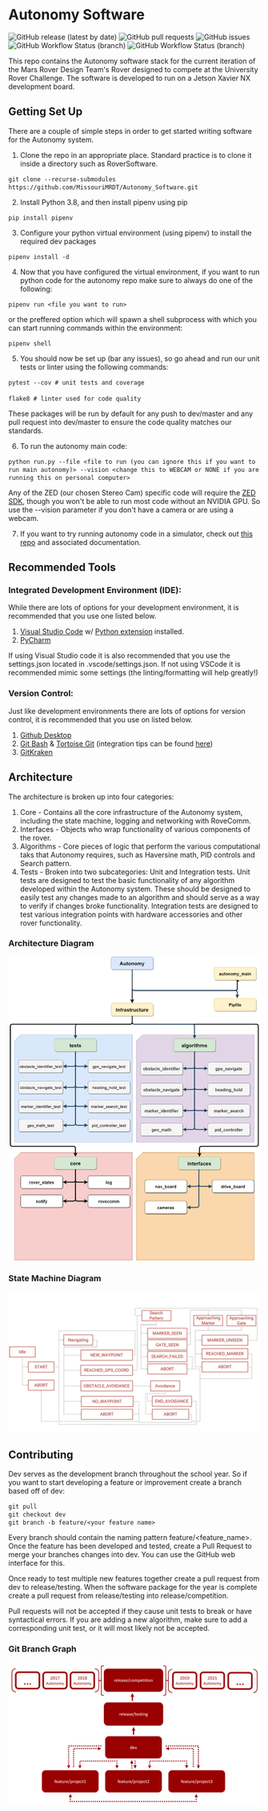 # Autonomy Software

![GitHub release (latest by date)](https://img.shields.io/github/v/release/MissouriMRDT/Autonomy_Software?style=flat)
![GitHub pull requests](https://img.shields.io/github/issues-pr/MissouriMRDT/Autonomy_Software?style=flat)
![GitHub issues](https://img.shields.io/github/issues/MissouriMRDT/Autonomy_Software)
![GitHub Workflow Status (branch)](https://img.shields.io/github/workflow/status/MissouriMRDT/Autonomy_Software/Autonomy%20Flake8%20Linter/dev?label=flake8%20linter&style=flat)
![GitHub Workflow Status (branch)](https://img.shields.io/github/workflow/status/MissouriMRDT/Autonomy_Software/Autonomy%20Unit%20Tests/dev?label=unit%20tests&style=flat)

This repo contains the Autonomy software stack for the current iteration of the Mars Rover Design Team's Rover designed
to compete at the University Rover Challenge. The software is developed to run on a Jetson Xavier NX development board.

## Getting Set Up

There are a couple of simple steps in order to get started writing software for the Autonomy system.

1. Clone the repo in an appropriate place. Standard practice is to clone it inside a directory such as RoverSoftware.

```
git clone --recurse-submodules https://github.com/MissouriMRDT/Autonomy_Software.git
```

2. Install Python 3.8, and then install pipenv using pip

```
pip install pipenv
```

3. Configure your python virtual environment (using pipenv) to install the required dev packages

```
pipenv install -d
```

4. Now that you have configured the virtual environment, if you want to run python code for the autonomy repo make sure
   to always do one of the following:

```
pipenv run <file you want to run>
```

or the preffered option which will spawn a shell subprocess with which you can start running commands within the
environment:

```
pipenv shell
```

5. You should now be set up (bar any issues), so go ahead and run our unit tests or linter using the following commands:

```
pytest --cov # unit tests and coverage

flake8 # linter used for code quality
```

These packages will be run by default for any push to dev/master and any pull request into dev/master to ensure the code
quality matches our standards.

6. To run the autonomy main code:

```
python run.py --file <file to run (you can ignore this if you want to run main autonomy)> --vision <change this to WEBCAM or NONE if you are running this on personal computer>
```

Any of the ZED (our chosen Stereo Cam) specific code will require
the [ZED SDK](https://www.stereolabs.com/developers/release/), though you won't be able to run most code without an
NVIDIA GPU. So use the --vision parameter if you don't have a camera or are using a webcam.

7. If you want to try running autonomy code in a simulator, check
   out [this repo](https://github.com/MissouriMRDT/Autonomy_Simulator) and associated documentation.

## Recommended Tools

### Integrated Development Environment (IDE):

While there are lots of options for your development environment, it is recommended that you use one listed below.

1. [Visual Studio Code](https://code.visualstudio.com/)
   w/ [Python extension](https://marketplace.visualstudio.com/items?itemName=ms-python.python) installed.
2. [PyCharm](https://www.jetbrains.com/pycharm/)

If using Visual Studio code it is also recommended that you use the settings.json located in .vscode/settings.json. If
not using VSCode it is recommended mimic some settings (the linting/formatting will help
greatly!)

### Version Control:

Just like development environments there are lots of options for version control, it is recommended that you use on
listed below.

1. [Github Desktop](https://desktop.github.com/)
2. [Git Bash](https://git-scm.com/downloads) & [Tortoise Git](https://tortoisegit.org/) (integration tips can be
   found [here](https://medium.com/@adriangodong/windows-git-bash-tortoisegit-1a866fbde27e))
3. [GitKraken](https://www.gitkraken.com/)

## Architecture

The architecture is broken up into four categories:

1. Core - Contains all the core infrastructure of the Autonomy system, including the state machine, logging and
   networking with RoveComm.
2. Interfaces - Objects who wrap functionality of various components of the rover.
3. Algorithms - Core pieces of logic that perform the various computational taks that Autonomy requires, such as
   Haversine math, PID controls and Search pattern.
4. Tests - Broken into two subcategories: Unit and Integration tests. Unit tests are designed to test the basic
   functionality of any algorithm developed within the Autonomy system. These should be designed to easily test any
   changes made to an algorithm and should serve as a way to verify if changes broke functionality. Integration tests
   are designed to test various integration points with hardware accessories and other rover functionality.

### Architecture Diagram
![Architecture Diagram](docs/architecture.png)

### State Machine Diagram
![State Machine Diagram](docs/state_machine.png)

## Contributing

Dev serves as the development branch throughout the school year. So if you want to start developing a feature or
improvement create a branch based off of dev:

```
git pull
git checkout dev
git branch -b feature/<your feature name>
```

Every branch should contain the naming pattern feature/<feature_name>. Once the feature has been developed and tested,
create a Pull Request to merge your branches changes into dev. You can use the GitHub web interface for this.

Once ready to test multiple new features together create a pull request from dev to release/testing. When the software
package for the year is complete create a pull request from release/testing into release/competition.

Pull requests will not be accepted if they cause unit tests to break or have syntactical errors. If you are adding a new
algorithm, make sure to add a corresponding unit test, or it will most likely not be accepted.

### Git Branch Graph

![GitHub Diagram](docs/github.png)

<!--
## Known Issues

To properly install pyyaml:

```
pip install --global-option='--with-libyaml' pyyaml
sudo apt-get install python-dev   # for python2.x installs
sudo apt-get install python3.8-dev  # for python3.8 installs
```

To properly install python-pcl:
1. sudo apt install python3-pcl

2. copy over pcl/and egg files from usr/lib/python3/dist-packages to .local/share/virtualenvs/Autonomy_Software/lib/python3.8/site-packages/

3. ln -s _pcl.cpython-36m-x86_64-linux-gnu.so _pcl.so in the site-packages
-->
